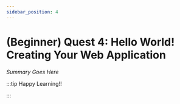 ```yaml
---
sidebar_position: 4
---
```


# (Beginner) Quest 4: Hello World! Creating Your Web Application

_Summary Goes Here_

:::tip Happy Learning!!

<QuestButton text="Go To Quest" />

:::


